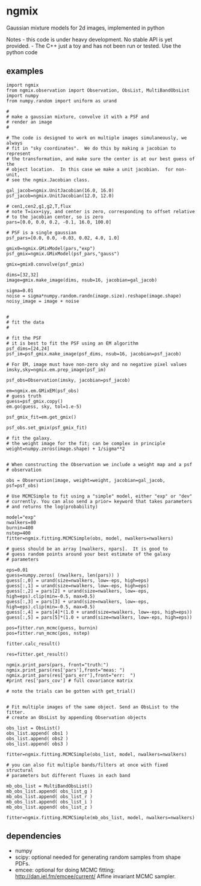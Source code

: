 ngmix
=====

Gaussian mixture models for 2d images, implemented in python

Notes
    - this code is under heavy development.  No stable API is yet provided.
    - The C++ just a toy and has not been run or tested.  Use the python code

examples
--------

    import ngmix
    from ngmix.observation import Observation, ObsList, MultiBandObsList
    import numpy
    from numpy.random import uniform as urand
    
    #
    # make a gaussian mixture, convolve it with a PSF and
    # render an image
    #

    # The code is designed to work on multiple images simulaneously, we always
    # fit in "sky coordinates".  We do this by making a jacobian to represent
    # the transformation, and make sure the center is at our best guess of the
    # object location.  In this case we make a unit jacobian.  for non-unit,
    # see the ngmix.Jacobian class. 

    gal_jacob=ngmix.UnitJacobian(16.0, 16.0)
    psf_jacob=ngmix.UnitJacobian(12.0, 12.0)

    # cen1,cen2,g1,g2,T,flux
    # note T=ixx+iyy, and center is zero, corresponding to offset relative
    # to the jacobian center, so is zero
    pars=[0.0, 0.0, 0.2, -0.1, 16.0, 100.0]

    # PSF is a single gaussian
    psf_pars=[0.0, 0.0, -0.03, 0.02, 4.0, 1.0]

    gmix0=ngmix.GMixModel(pars,"exp")
    psf_gmix=ngmix.GMixModel(psf_pars,"gauss")

    gmix=gmix0.convolve(psf_gmix)

    dims=[32,32]
    image=gmix.make_image(dims, nsub=16, jacobian=gal_jacob)

    sigma=0.01
    noise = sigma*numpy.random.randn(image.size).reshape(image.shape)
    noisy_image = image + noise


    #
    # fit the data
    #

    # fit the PSF
    # it is best to fit the PSF using an EM algorithm
    psf_dims=[24,24]
    psf_im=psf_gmix.make_image(psf_dims, nsub=16, jacobian=psf_jacob)

    # For EM, image must have non-zero sky and no negative pixel values
    imsky,sky=ngmix.em.prep_image(psf_im)

    psf_obs=Observation(imsky, jacobian=psf_jacob)

    em=ngmix.em.GMixEM(psf_obs)
    # guess truth
    guess=psf_gmix.copy()
    em.go(guess, sky, tol=1.e-5)

    psf_gmix_fit=em.get_gmix()

    psf_obs.set_gmix(psf_gmix_fit)

    # fit the galaxy.
    # the weight image for the fit; can be complex in principle
    weight=numpy.zeros(image.shape) + 1/sigma**2


    # When constructing the Observation we include a weight map and a psf
    # observation

    obs = Observation(image, weight=weight, jacobian=gal_jacob, psf=psf_obs)

    # Use MCMCSimple to fit using a "simple" model, either "exp" or "dev"
    # currently. You can also send a prior= keyword that takes parameters
    # and returns the log(probability)

    model="exp"
    nwalkers=80
    burnin=400
    nstep=400
    fitter=ngmix.fitting.MCMCSimple(obs, model, nwalkers=nwalkers)

    # guess should be an array [nwalkers, npars].  It is good to
    # guess random points around your best estimate of the galaxy
    # parameters

    eps=0.01
    guess=numpy.zeros( (nwalkers, len(pars)) )
    guess[:,0] = urand(size=nwalkers, low=-eps, high=eps)
    guess[:,1] = urand(size=nwalkers, low=-eps, high=eps)
    guess[:,2] = pars[2] + urand(size=nwalkers, low=-eps, high=eps).clip(min=-0.5, max=0.5)
    guess[:,3] = pars[3] + urand(size=nwalkers, low=-eps, high=eps).clip(min=-0.5, max=0.5)
    guess[:,4] = pars[4]*(1.0 + urand(size=nwalkers, low=-eps, high=eps))
    guess[:,5] = pars[5]*(1.0 + urand(size=nwalkers, low=-eps, high=eps))

    pos=fitter.run_mcmc(guess, burnin)
    pos=fitter.run_mcmc(pos, nstep)

    fitter.calc_result()

    res=fitter.get_result()

    ngmix.print_pars(pars, front="truth:")
    ngmix.print_pars(res['pars'],front="meas: ")
    ngmix.print_pars(res['pars_err'],front="err:  ")
    #print res['pars_cov'] # full covariance matrix

    # note the trials can be gotten with get_trial()


    # Fit multiple images of the same object. Send an ObsList to the fitter.
    # create an ObsList by appending Observation objects

    obs_list = ObsList()
    obs_list.append( obs1 )
    obs_list.append( obs2 )
    obs_list.append( obs3 )

    fitter=ngmix.fitting.MCMCSimple(obs_list, model, nwalkers=nwalkers)

    # you can also fit multiple bands/filters at once with fixed structural
    # parameters but different fluxes in each band

    mb_obs_list = MultiBandObsList()
    mb_obs_list.append( obs_list_g ) 
    mb_obs_list.append( obs_list_r ) 
    mb_obs_list.append( obs_list_i ) 
    mb_obs_list.append( obs_list_z ) 

    fitter=ngmix.fitting.MCMCSimple(mb_obs_list, model, nwalkers=nwalkers)

dependencies
------------

* numpy
* scipy: optional needed for generating random samples from shape PDFs.
* emcee: optional for doing MCMC fitting: http://dan.iel.fm/emcee/current/ Affine invariant MCMC sampler.

